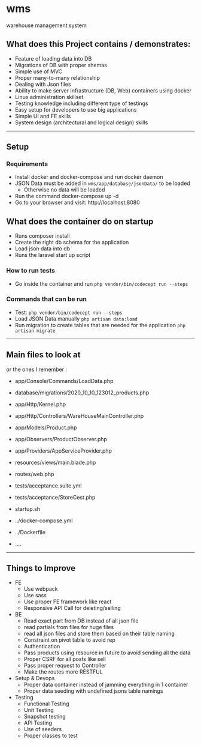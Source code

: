 # wms
warehouse management system

## What does this Project contains / demonstrates:
- Feature of loading data into DB
- Migrations of DB with proper shemas
- Simple use of MVC
- Proper many-to-many relationship
- Dealing with Json files
- Ability to make server infrastructure (DB, Web) containers using docker
- Linux administration skillset
- Testing knowledge including different type of testings
- Easy setup for developers to use big applications
- Simple UI and FE skills
- System design (architectural and logical design) skills

-----

## Setup 
### Requirements
- Install docker and docker-compose and run docker daemon
- JSON Data must be added in `wms/app/database/jsonData/` to be loaded
	- Otherwise no data will be loaded
- Run the command
 docker-compose up -d
- Go to your browser and visit:
 http://localhost:8080


## What does the container do on startup
- Runs composer install
- Create the right db schema for the application
- Load json data into db
- Runs the laravel start up script

### How to run tests

- Go inside the container and run
`php vendor/bin/codecept run --steps`



### Commands that can be run
- Test:
`php vendor/bin/codecept run --steps `
- Load JSON Data manually
`php artisan data:load`
- Run migration to create tables that are needed for the application
`php artisan migrate`

-----

## Main files to look at
or the ones I remember :
- app/Console/Commands/LoadData.php
- database/migrations/2020_10_10_123012_products.php

- app/Http/Kernel.php

- app/Http/Controllers/WareHouseMainController.php
- app/Models/Product.php
- app/Observers/ProductObserver.php
- app/Providers/AppServiceProvider.php
- resources/views/main.blade.php
- routes/web.php

- tests/acceptance.suite.yml
- tests/acceptance/StoreCest.php

- startup.sh
- ../docker-compose.yml
- ../Dockerfile

- ....
-----

## Things to Improve

- FE
	- Use webpack
	- Use sass
	- Use proper FE framework like react
	- Responsive API Call for deleting/selling
- BE
	- Read exact part from DB instead of all json file
	- read partials from files for huge files
	- read all json files and store them based on their table naming
	- Constraint on pivot table to avoid rep
	- Authentication
	- Pass products using resource in future to avoid sending all the data
	- Proper CSRF for all posts like sell
	- Pass proper request to Controller
	- Make the routes more RESTFUL
- Setup & Devops
	- Proper data container instead of jamming everything in 1 container
	- Proper data seeding with undefined jsons table namings
- Testing
	- Functional Testing
	- Unit Testing
	- Snapshot testing
	- API Testing
	- Use of seeders
	- Proper classes to test
